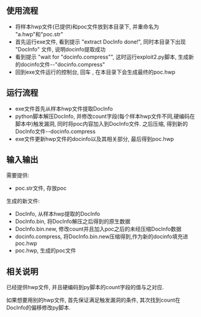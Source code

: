 
## 使用流程

- 将样本hwp文件(已提供)和poc文件放到本目录下, 并重命名为 "a.hwp"和"poc.str"
- 首先运行exe文件, 看到提示 "extract DocInfo done!", 同时本目录下出现 "DocInfo" 文件, 说明docinfo提取成功
- 看到提示 "wait for "docinfo.compress"", 这时运行exploit2.py脚本, 生成新的docinfo文件--"docinfo.compress"
- 回到exe文件运行的控制台, 回车 , 在本目录下会生成最终的poc.hwp

## 运行流程

- exe文件首先从样本hwp文件提取DocInfo
- python脚本解压DocInfo, 并修改count字段(每个样本hwp文件不同,硬编码在脚本中)触发漏洞, 同时将poc内容加入到DocInfo文件. 之后压缩, 得到新的DocInfo文件--docinfo.compress
- exe文件更新hwp文件的docinfo以及其相关部分, 最后得到poc.hwp

## 输入输出

需要提供:
- poc.str文件, 存放poc

生成的新文件:
- DocInfo, 从样本hwp提取的DocInfo
- DocInfo.bin, 将DocInfo解压之后得到的原生数据
- DocInfo.bin.new, 修改count并且加入poc之后的未经压缩DocInfo数据
- docinfo.compress, 将DocInfo.bin.new压缩得到,作为新的docinfo填充进poc.hwp
- poc.hwp, 生成的poc文件


## 相关说明

已经提供hwp文件, 并且硬编码到py脚本的count字段的值与之对应.

如果想要用别的hwp文件, 首先保证满足触发漏洞的条件, 其次找到count在DocInfo的偏移修改py脚本.
